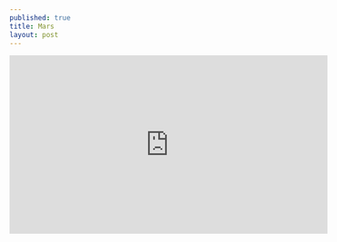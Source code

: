 ```yaml
---
published: true
title: Mars
layout: post
---
```

<iframe width="560" height="315" src="https://www.youtube.com/embed/ME_T4B1rxCg?rel=0&amp;controls=0&amp;showinfo=0" frameborder="0" allowfullscreen></iframe>